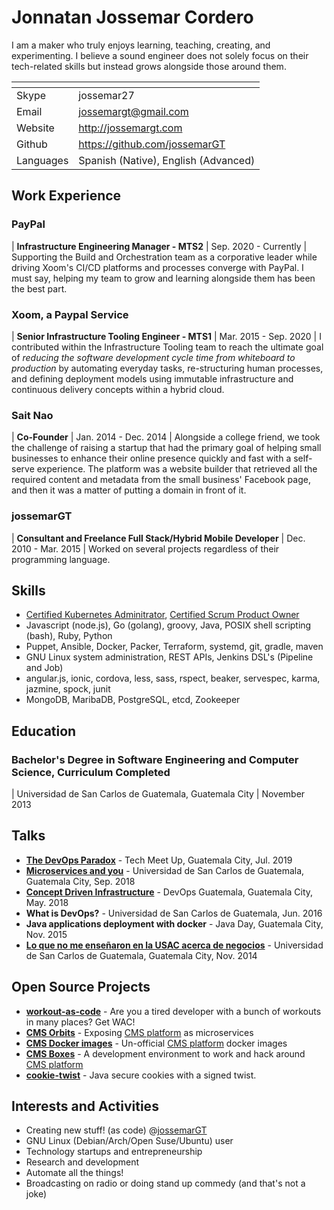 # Jonnatan Jossemar Cordero

I am a maker who truly enjoys learning, teaching, creating, and experimenting.
I believe a sound engineer does not solely focus on their tech-related skills
but instead grows alongside those around them.

| <!-- -->                | <!-- -->
| ---                     | ---
| Skype                   | jossemar27
| Email                   | jossemargt@gmail.com
| Website                 | <http://jossemargt.com>
| Github                  | <https://github.com/jossemarGT>
| Languages               | Spanish (Native), English (Advanced)

## Work Experience

### PayPal

| **Infrastructure Engineering Manager - MTS2**
| Sep. 2020 - Currently
| Supporting the Build and Orchestration team as a corporative leader while
driving Xoom's CI/CD platforms and processes converge with PayPal. I must say,
helping my team to grow and learning alongside them has been the best part.

### Xoom, a Paypal Service

| **Senior Infrastructure Tooling Engineer - MTS1**
| Mar. 2015 - Sep. 2020
| I contributed within the Infrastructure Tooling team to reach the ultimate
goal of *reducing the software development cycle time from whiteboard to
production* by automating everyday tasks, re-structuring human processes, and
defining deployment models using immutable infrastructure and continuous
delivery concepts within a hybrid cloud.

### Sait Nao

| **Co-Founder**
| Jan. 2014 - Dec. 2014
| Alongside a college friend, we took the challenge of raising a startup that
had the primary goal of helping small businesses to enhance their online
presence quickly and fast with a self-serve experience. The platform was a
website builder that retrieved all the required content and metadata from the
small business' Facebook page, and then it was a matter of putting a domain in
front of it.


### jossemarGT

| **Consultant and Freelance Full Stack/Hybrid Mobile Developer**
| Dec. 2010 - Mar. 2015
| Worked on several projects regardless of their programming language.

## Skills

- [Certified Kubernetes Adminitrator](https://www.credly.com/badges/b0e6f8e1-5480-4d86-98a3-68a77e78b88a), [Certified Scrum Product Owner](https://bcert.me/bc/html/show-badge.html?b=bguqpmhl)
- Javascript (node.js), Go (golang), groovy, Java, POSIX shell scripting (bash), Ruby, Python
- Puppet, Ansible, Docker, Packer, Terraform, systemd, git, gradle, maven
- GNU Linux system administration, REST APIs, Jenkins DSL's (Pipeline and Job)
- angular.js, ionic, cordova, less, sass, rspect, beaker, servespec, karma, jazmine, spock, junit
- MongoDB, MaribaDB, PostgreSQL, etcd, Zookeeper

## Education

### Bachelor's Degree in Software Engineering and Computer Science, Curriculum Completed

| Universidad de San Carlos de Guatemala, Guatemala City
| November 2013

## Talks

- **[The DevOps Paradox](https://jossemargt.github.io/pandoc-slides/static/the-devops-paradox)** - Tech Meet Up, Guatemala City, Jul. 2019
- **[Microservices and you](https://jossemargt.github.io/pandoc-slides/static/microservices-and-you)** - Universidad de San Carlos de Guatemala, Guatemala City, Sep. 2018
- **[Concept Driven Infrastructure](https://jossemargt.github.io/pandoc-slides/static/concept-driven-infrastructure)** - DevOps Guatemala, Guatemala City, May. 2018
- **What is DevOps?** - Universidad de San Carlos de Guatemala, Jun. 2016
- **Java applications deployment with docker** - Java Day, Guatemala City, Nov. 2015
- **[Lo que no me enseñaron en la USAC acerca de negocios](https://prezi.com/pueqzdtyv4ck/lo-que-no-me-ensenaro-en-la-usac-acerca-de-negocios/)** - Universidad de San Carlos de Guatemala, Guatemala City, Nov. 2014

## Open Source Projects

- **[workout-as-code](https://github.com/jossemarGT/workout-as-code)** - Are you a tired developer with a bunch of workouts in many places? Get WAC!
- **[CMS Orbits](https://github.com/cms-orbits)** - Exposing [CMS platform](https://github.com/cms-dev/cms) as microservices
- **[CMS Docker images](https://github.com/cms-orbits/cms-docker-images)** -  Un-official [CMS platform](https://github.com/cms-dev/cms) docker images
- **[CMS Boxes](https://github.com/cms-orbits/cms-boxes)** - A development environment to work and hack around [CMS platform](https://github.com/cms-dev/cms)
- **[cookie-twist](https://github.com/jossemarGT/cookie-twist)** - Java secure cookies with a signed twist.

## Interests and Activities

- Creating new stuff! (as code) @[jossemarGT](http://github.com/jossemargt)
- GNU Linux (Debian/Arch/Open Suse/Ubuntu) user
- Technology startups and entrepreneurship
- Research and development
- Automate all the things!
- Broadcasting on radio or doing stand up commedy (and that's not a joke)
